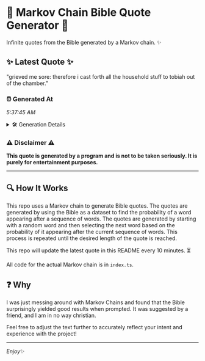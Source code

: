 # 📖 Markov Chain Bible Quote Generator 📖

Infinite quotes from the Bible generated by a Markov chain. ✨

## ✨ Latest Quote ✨
"grieved me sore: therefore i cast forth all the household stuff to tobiah out of the chamber."

### ⏰ Generated At
*5:37:45 AM*

<details>
    <summary>🛠️ Generation Details</summary>
    <p>
        <strong>🌱 Seed:</strong> grieved<br>
        <strong>🔄 Iterations:</strong> 16<br>
        <strong>📜 Context History:</strong><br>[ grieved ]: me<br>[ grieved, me ]: sore:<br>[ grieved, me, sore: ]: therefore<br>[ grieved, me, sore:, therefore ]: i<br>[ grieved, me, sore:, therefore, i ]: cast<br>[ grieved, me, sore:, therefore, i, cast ]: forth<br>[ me, sore:, therefore, i, cast, forth ]: all<br>[ sore:, therefore, i, cast, forth, all ]: the<br>[ therefore, i, cast, forth, all, the ]: household<br>[ i, cast, forth, all, the, household ]: stuff<br>[ cast, forth, all, the, household, stuff ]: to<br>[ forth, all, the, household, stuff, to ]: tobiah<br>[ all, the, household, stuff, to, tobiah ]: out<br>[ the, household, stuff, to, tobiah, out ]: of<br>[ household, stuff, to, tobiah, out, of ]: the<br>[ stuff, to, tobiah, out, of, the ]: chamber.<br>
    </p>
</details>

### ⚠️ Disclaimer ⚠️
**This quote is generated by a program and is not to be taken seriously. It is purely for entertainment purposes.**

---

## 🔍 How It Works

This repo uses a Markov chain to generate Bible quotes. The quotes are generated by using the Bible as a dataset to find the probability of a word appearing after a sequence of words. The quotes are generated by starting with a random word and then selecting the next word based on the probability of it appearing after the current sequence of words. This process is repeated until the desired length of the quote is reached.

This repo will update the latest quote in this README every 10 minutes. ⏳

All code for the actual Markov chain is in `index.ts`.

## ❓ Why

I was just messing around with Markov Chains and found that the Bible surprisingly yielded good results when prompted. 
It was suggested by a friend, and I am in no way christian.

Feel free to adjust the text further to accurately reflect your intent and experience with the project!

---

*Enjoy*✨
